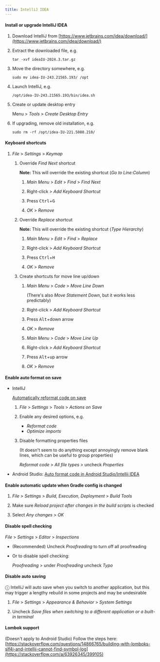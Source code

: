 ```yaml
---
title: IntelliJ IDEA
---
```


#### Install or upgrade IntelliJ IDEA

1. Download IntelliJ from [https://www.jetbrains.com/idea/download/](https://www.jetbrains.com/idea/download/)

1. Extract the downloaded file, e.g.

   ```
   tar -xvf ideaIU-2024.3.tar.gz
   ```

1. Move the directory somewhere, e.g.

   ```
   sudo mv idea-IU-243.21565.193/ /opt
   ```

1. Launch IntelliJ, e.g.

   ```
   /opt/idea-IU-243.21565.193/bin/idea.sh
   ```

1. Create or update desktop entry

   Menu > _Tools_ > _Create Desktop Entry_

1. If upgrading, remove old installation, e.g.

   ```
   sudo rm -rf /opt/idea-IU-221.5080.210/
   ```

#### Keyboard shortcuts

1. _File_ > _Settings_ > _Keymap_

   1. Override _Find Next_ shortcut

      **Note:** This will override the existing shortcut (_Go to Line:Column_)

      1. _Main Menu_ > _Edit_ > _Find_ > _Find Next_

      1. Right-click > _Add Keyboard Shortcut_

      1. Press <kbd>Ctrl</kbd>+<kbd>G</kbd>

      1. _OK_ > _Remove_

   1. Override _Replace_ shortcut

      **Note:** This will override the existing shortcut (_Type Hierarchy_)

      1. _Main Menu_ > _Edit_ > _Find_ > _Replace_

      1. Right-click > _Add Keyboard Shortcut_

      1. Press <kbd>Ctrl</kbd>+<kbd>H</kbd>

      1. _OK_ > _Remove_

   1. Create shortcuts for move line up/down

      1. _Main Menu_ > _Code_ > _Move Line Down_

         (There's also _Move Statement Down_, but it works less predictably)

      1. Right-click > _Add Keyboard Shortcut_

      1. Press <kbd>Alt</kbd>+down arrow

      1. _OK_ > _Remove_

      1. _Main Menu_ > _Code_ > _Move Line Up_

      1. Right-click > _Add Keyboard Shortcut_

      1. Press <kbd>Alt</kbd>+up arrow

      1. _OK_ > _Remove_

#### Enable auto format on save

- IntelliJ

  [Automatically reformat code on save](https://www.jetbrains.com/help/idea/reformat-and-rearrange-code.html#reformat-on-save)

  1. _File_ > _Settings_ > _Tools_ > _Actions on Save_

  1. Enable any desired options, e.g.

     - _Reformat code_
     - _Optimize imports_

  1. Disable formatting properties files

     (It doesn't seem to do anything except annoyingly remove blank lines, which can be useful to group properties)

     _Reformat code_ > _All file types_ > uncheck _Properties_

- Android Studio: [Auto format code in Android Studio/Intellij IDEA](https://medium.com/nerd-for-tech/auto-format-code-in-android-studio-intellij-idea-1f0450ee44a3)

#### Enable automatic update when Gradle config is changed

1. _File_ > _Settings_ > _Build, Execution, Deployment_ > _Build Tools_

1. Make sure _Reload project after changes in the build scripts_ is checked

1. Select _Any changes_ > _OK_

#### Disable spell checking

_File_ > _Settings_ > _Editor_ > _Inspections_

- (Recommended) Uncheck _Proofreading_ to turn off all proofreading
- Or to disable spell checking:

  _Proofreading_ > under _Proofreading_ uncheck _Typo_

#### Disable auto saving

ⓘ IntelliJ will auto save when you switch to another application, but this may trigger a lengthy rebuild in some projects and may be undesirable

1. _File_ > _Settings_ > _Appearance & Behavior_ > _System Settings_

1. Uncheck _Save files when switching to a different application or a built-in terminal_

#### Lombok support

(Doesn't apply to Android Studio) Follow the steps here: [https://stackoverflow.com/questions/14866765/building-with-lomboks-slf4j-and-intellij-cannot-find-symbol-log](https://stackoverflow.com/a/63926345/399105)
